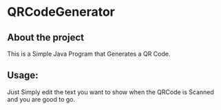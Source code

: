 # QRCodeGenerator

## About the project
This is a Simple Java Program that Generates a QR Code.

## Usage:
Just Simply edit the text you want to show when the QRCode is Scanned and you are good to go.
